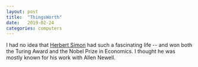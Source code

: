 ```yaml
---
layout: post
title:  "ThingsWorth"
date:   2019-02-24
categories: computers
---
```


I had no idea that [Herbert Simon](https://en.wikipedia.org/wiki/Herbert_A._Simon) had such a fascinating life -- and won both the Turing Award and the Nobel Prize in Economics. I thought he was mostly known for his work with Allen Newell.